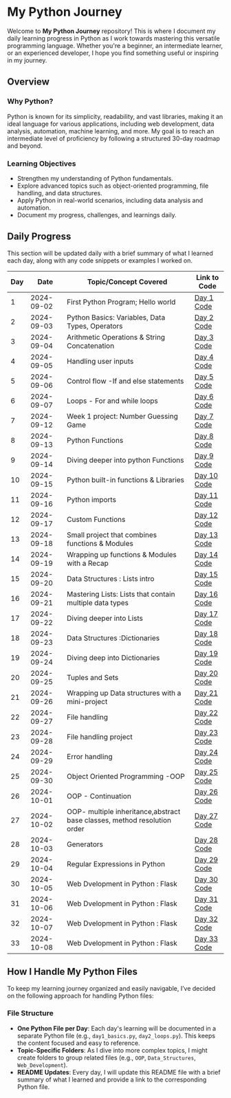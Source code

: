 # My Python Journey

Welcome to **My Python Journey** repository! This is where I document my daily learning progress in Python as I work towards mastering this versatile programming language. Whether you're a beginner, an intermediate learner, or an experienced developer, I hope you find something useful or inspiring in my journey.

## Overview

### Why Python?

Python is known for its simplicity, readability, and vast libraries, making it an ideal language for various applications, including web development, data analysis, automation, machine learning, and more. My goal is to reach an intermediate level of proficiency by following a structured 30-day roadmap and beyond.

### Learning Objectives

- Strengthen my understanding of Python fundamentals.
- Explore advanced topics such as object-oriented programming, file handling, and data structures.
- Apply Python in real-world scenarios, including data analysis and automation.
- Document my progress, challenges, and learnings daily.

## Daily Progress

This section will be updated daily with a brief summary of what I learned each day, along with any code snippets or examples I worked on.

| Day | Date       | Topic/Concept Covered                          | Link to Code         |
|-----|------------|------------------------------------------------|----------------------|
| 1   | 2024-09-02 | First Python Program; Hello world              | [Day 1 Code](day1_intro.py) |
| 2   | 2024-09-03 | Python Basics: Variables, Data Types, Operators| [Day 2 Code](day2_variables_datatypes.py) |
| 3   | 2024-09-04 | Arithmetic Operations & String Concatenation   | [Day 3 Code](day3_arithmetic_operations.py) |
| 4   | 2024-09-05 | Handling user inputs                           | [Day 4 Code](day4_user_input.py) |
|  5  | 2024-09-06 | Control flow -If and else statements           | [Day 5 Code](day5_control_flow.py) |
|  6  | 2024-09-07 | Loops - For and while loops                    | [Day 6 Code](day6_loops.py) |
|  7  | 2024-09-12 | Week 1  project: Number Guessing Game          | [Day 7 Code](day7_week1_proj.py) |
|  8  | 2024-09-13 | Python Functions                               | [Day 8 Code](day8_functions.py) |
|  9  | 2024-09-14 | Diving deeper into python Functions            | [Day 9 Code](day9_funtions&arguments.py) |
|  10 | 2024-09-15 | Python built-in functions & Libraries          | [Day 10 Code](day10_built_in_functions.py) |
|  11 | 2024-09-16 | Python imports                                 | [Day 11 Code](day11_imports.py) |
|  12 | 2024-09-17 | Custom Functions                               | [Day 12 Code](day12_custom_functions.py) |
|  13 | 2024-09-18 | Small project that combines functions & Modules| [Day 13 Code](day13_expense_calculator.py) |
|  14 | 2024-09-19 | Wrapping up functions & Modules with a Recap   | [Day 14 Code](day14_functions_recap.py) |
|  15 | 2024-09-20 | Data Structures : Lists intro                  | [Day 15 Code](day15_lists.py) |
|  16 | 2024-09-21 | Mastering Lists: Lists that contain multiple data types | [Day 16 Code](day16_mastering_lists.py) |
|  17 | 2024-09-22 | Diving deeper into Lists                       | [Day 17 Code](day17_exhausting_lists.py) |
|  18 | 2024-09-23 | Data Structures :Dictionaries                  | [Day 18 Code](day18_dictionaries.py) |
|  19 | 2024-09-24 | Diving deep into Dictionaries                  | [Day 19 Code](day19_advancing_dictionaries.py) |
|  20 | 2024-09-25 | Tuples and Sets                                | [Day 20 Code](day20_tuples.py) |
|  21 | 2024-09-26 | Wrapping up Data structures with a mini-project| [Day 21 Code](day21_wrapping_data-structures.py) |
|  22 | 2024-09-27 | File handling                                  | [Day 22 Code](day22_file_handling.py) |
|  23 | 2024-09-28 | File handling project                          | [Day 23 Code](day23_file_handling_project.py) |
|  24 | 2024-09-29 | Error handling                                 | [Day 24 Code](day24_error_handling.py) |
|  25 | 2024-09-30 | Object Oriented Programming -OOP               | [Day 25 Code](day25_oop.py) |
|  26 | 2024-10-01 | OOP - Continuation                             | [Day 26 Code](day26_oop_advanced.py) |
|  27 | 2024-10-02 | OOP- multiple inheritance,abstract base classes, method resolution order| [Day 27 Code](day27_oop_advanced2.py) |
|  28 | 2024-10-03 | Generators                                     | [Day 28 Code](day28_generators.py) |
|  29 | 2024-10-04 | Regular Expressions in Python                  | [Day 29 Code](day29_regular_expressions.py) |
|  30 | 2024-10-05 | Web Dvelopment in Python : Flask               | [Day 30 Code](web_development/my_flask_app/app.py) |
|  31 | 2024-10-06 | Web Dvelopment in Python : Flask               | [Day 31 Code](web_development/my_flask_app/app.py) |
|  32 | 2024-10-07 | Web Dvelopment in Python : Flask               | [Day 32 Code](web_development/my_flask_app/app.py) |
|  33 | 2024-10-08 | Web Dvelopment in Python : Flask               | [Day 33 Code](web_development/my_flask_app/app.py) |

## How I Handle My Python Files

To keep my learning journey organized and easily navigable, I’ve decided on the following approach for handling Python files:

### File Structure

- **One Python File per Day**: Each day's learning will be documented in a separate Python file (e.g., `day1_basics.py`, `day2_loops.py`). This keeps the content focused and easy to reference.
- **Topic-Specific Folders**: As I dive into more complex topics, I might create folders to group related files (e.g., `OOP`, `Data_Structures`, `Web_Development`).
- **README Updates**: Every day, I will update this README file with a brief summary of what I learned and provide a link to the corresponding Python file.
